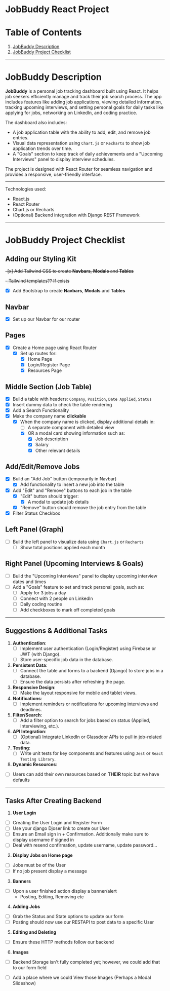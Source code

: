 # JobBuddy React Project

# Table of Contents
1) [JobBuddy Description](#jobbuddy-description)
1) [JobBuddy Project Checklist](#jobbuddy-project-checklist)

---

# JobBuddy Description

**JobBuddy** is a personal job tracking dashboard built using React. It helps job seekers efficiently manage and track their job search process. The app includes features like adding job applications, viewing detailed information, tracking upcoming interviews, and setting personal goals for daily tasks like applying for jobs, networking on LinkedIn, and coding practice.

The dashboard also includes:
- A job application table with the ability to add, edit, and remove job entries.
- Visual data representation using `Chart.js` or `Recharts` to show job application trends over time.
- A "Goals" section to keep track of daily achievements and a "Upcoming Interviews" panel to display interview schedules.

The project is designed with React Router for seamless navigation and provides a responsive, user-friendly interface.

---

Technologies used:
- React.js
- React Router
- Chart.js or Recharts
- (Optional) Backend integration with Django REST Framework

--- 

# JobBuddy Project Checklist

## Adding our Styling Kit
~~-[x] Add Tailwind CSS to create **Navbars**, **Modals** and **Tables**~~

~~-[ ](Optional) Tailwind templates?? If exists~~

- [x] Add  Bootstrap to create **Navbars**, **Modals** and **Tables**

## Navbar 
- [x] Set up our Navbar for our router 

## Pages
- [x] Create a Home page using React Router
  - [x] Set up routes for:
    - [x] Home Page
    - [x] Login/Register Page
    - [x] Resources Page

## Middle Section (Job Table)
- [x] Build a table with headers: `Company`, `Position`, `Date Applied`, `Status`
- [x] Insert dummy data to check the table rendering
- [x] Add a Search Functionality 
- [x] Make the company name **clickable**
  - [x] When the company name is clicked, display additional details in:
    - [ ] A separate component with detailed view
    - [x] OR a modal card showing information such as:
      - [x] Job description
      - [x] Salary
      - [x] Other relevant details

## Add/Edit/Remove Jobs
- [x] Build an "Add Job" button (temporarily in Navbar)
  - [x] Add functionality to insert a new job into the table
- [x] Add "Edit" and "Remove" buttons to each job in the table
  - [x] "Edit" button should trigger:
    - [x] A modal to update job details
  - [x] "Remove" button should remove the job entry from the table
- [x] Filter Status Checkbox

## Left Panel (Graph)
- [ ] Build the left panel to visualize data using `Chart.js` or `Recharts`
  - [ ] Show total positions applied each month

## Right Panel (Upcoming Interviews & Goals)
- [ ] Build the "Upcoming Interviews" panel to display upcoming interview dates and times
- [ ] Add a "Goals" feature to set and track personal goals, such as:
  - [ ] Apply for 3 jobs a day
  - [ ] Connect with 2 people on LinkedIn
  - [ ] Daily coding routine
  - [ ] Add checkboxes to mark off completed goals

---

## Suggestions & Additional Tasks

1. **Authentication**:
   - [ ] Implement user authentication (Login/Register) using Firebase or JWT (with Django).
   - [ ] Store user-specific job data in the database.

2. **Persistent Data**:
   - [ ] Connect the table and forms to a backend (Django) to store jobs in a database.
   - [ ] Ensure the data persists after refreshing the page.

3. **Responsive Design**:
   - [ ] Make the layout responsive for mobile and tablet views.

4. **Notifications**:
   - [ ] Implement reminders or notifications for upcoming interviews and deadlines.

5. **Filter/Search**:
   - [ ] Add a filter option to search for jobs based on status (Applied, Interviewing, etc.).

6. **API Integration**:
   - [ ] (Optional) Integrate LinkedIn or Glassdoor APIs to pull in job-related data.

7. **Testing**:
   - [ ] Write unit tests for key components and features using `Jest` or `React Testing Library`.

8. **Dynamic Resources**:
  - [ ] Users can add their own resources based on **THEIR** topic but we have defaults

---

## Tasks After Creating Backend

1. **User Login**
  - [ ] Creating the User Login and Register Form 
  - [ ] Use your django Djoser link to create our User 
  - [ ] Ensure an Email sign in  + Confirmation. Additionally make sure to display username if signed in 
  - [ ] Deal with resend confirmation, update username, update password...

2. **Display Jobs on Home page**
  - [ ] Jobs must be of the User
  - [ ] If no job present display a message 

3. **Banners**
  - [ ] Upon a user finished action display a banner/alert 
    - Posting, Editing, Removing etc

4. **Adding Jobs**
  - [ ] Grab the Status and State options to update our form
  - [ ] Posting should now use our RESTAPI to post data to a specific User 

5. **Editing and Deleting**
  - [ ] Ensure these HTTP methods follow our backend 

6. **Images**
  - [ ] Backend Storage isn't fully completed yet; however, we could add that to our form field
  - [ ] Add a place where we could View those Images (Perhaps a Modal Slideshow)


